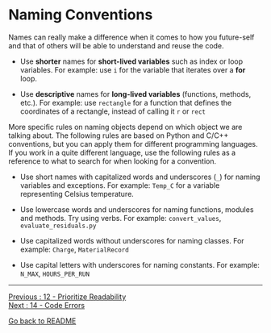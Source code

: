# Naming Conventions

Names can really make a difference when it comes to how you future-self and that of others will be able to understand and reuse the code.  

- Use **shorter** names for **short-lived variables** such as index or loop variables. For example: use `i` for the variable that iterates over a **for** loop.  

- Use **descriptive** names for **long-lived variables** (functions, methods, etc.). For example: use `rectangle` for a function that defines the coordinates of a rectangle, instead of calling it `r` or `rect`  

More specific rules on naming objects depend on which object we are talking about. The following rules are based on Python and C/C++ conventions, but you can apply them for different programming languages. If you work in a quite different language, use the following rules as a reference to what to search for when looking for a convention.
    
- Use short names with capitalized words and underscores (`_`) for naming variables and exceptions. For example: `Temp_C` for a variable representing Celsius temperature.
    
- Use lowercase words and underscores for naming functions, modules and methods. Try using verbs. For example: `convert_values`, `evaluate_residuals.py`  
    
- Use capitalized words without underscores for naming classes. For example: `Charge`, `MaterialRecord`  
    
- Use capital letters with underscores for naming constants. For example: `N_MAX`, `HOURS_PER_RUN`  


________________________

[Previous : 12 - Prioritize Readability](https://github.com/HeatherAn/recommended-coding-practices/blob/main/12-Prioritize-Readability.md)  
[Next : 14 - Code Errors](https://github.com/HeatherAn/recommended-coding-practices/blob/main/14-Code-Errors.md)  

[Go back to README](https://github.com/HeatherAn/recommended-coding-practices#readme)